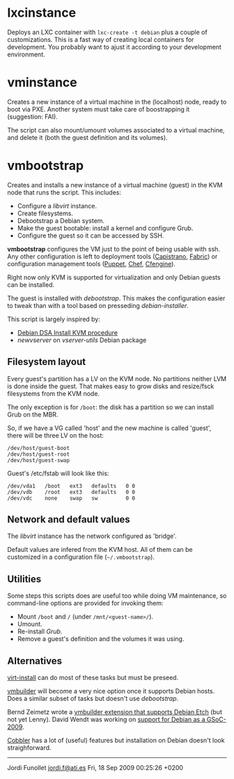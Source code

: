 lxcinstance
===========

Deploys an LXC container with `lxc-create -t debian` plus a couple of
customizations. This is a fast way of creating local containers for 
development. You probably want to ajust it according to your development
environment.

vminstance
==========

Creates a new instance of a virtual machine in the (localhost)
node, ready to boot via PXE. Another system must take care 
of boostrapping it (suggestion: FAI).

The script can also mount/umount volumes associated to a virtual
machine, and delete it (both the guest definition and its volumes).


vmbootstrap
===========

Creates and installs a new instance of a virtual machine (guest) in the KVM
node that runs the script. This includes:

  - Configure a *libvirt* instance.
  - Create filesystems.
  - Debootstrap a Debian system.
  - Make the guest bootable: install a kernel and configure Grub.
  - Configure the guest so it can be accessed by SSH.

**vmbootstrap** configures the VM just to the point of being usable with ssh.
Any other configuration is left to deployment tools ([Capistrano][capistrano],
[Fabric][fabric]) or configuration management tools ([Puppet][puppet],
[Chef][chef], [Cfengine][cfengine]).

Right now only KVM is supported for virtualization and only Debian guests can
be installed.

The guest is installed with *debootstrap*. This makes the configuration easier
to tweak than with a tool based on presseding *debian-installer*.

This script is largely inspired by:

  - [Debian DSA Install KVM procedure][dsa_install]
  - *newvserver* on *vserver-utils* Debian package


Filesystem layout
-----------------

Every guest's partition has a LV on the KVM node. No partitions neither LVM is
done inside the guest. That makes easy to grow disks and resize/fsck
filesystems from the KVM node.

The only exception is for `/boot`: the disk has a partition so we can install
Grub on the MBR.

So, if we have a VG called 'host' and the new machine is called 'guest', there
will be three LV on the host:

    /dev/host/guest-boot
    /dev/host/guest-root
    /dev/host/guest-swap

Guest's /etc/fstab will look like this:

    /dev/vda1   /boot   ext3   defaults   0 0
    /dev/vdb    /root   ext3   defaults   0 0
    /dev/vdc    none    swap   sw         0 0



Network and default values
--------------------------

The *libvirt* instance has the network configured as 'bridge'.

Default values are infered from the KVM host. All of them can be customized in
a configuration file (`~/.vmbootstrap`).


Utilities
---------

Some steps this scripts does are useful too while doing VM maintenance, so
command-line options are provided for invoking them:

  - Mount `/boot` and `/` (under `/mnt/<guest-name>/`).
  - Umount.
  - Re-install *Grub*.
  - Remove a guest's definition and the volumes it was using.


Alternatives
------------

[virt-install][virt-manager] can do most of these tasks but must be preseed.

[vmbuilder][vmbuilder] will become a very nice option once it supports Debian
hosts. Does a similar subset of tasks but doesn't use *debootstrap*.

Bernd Zeimetz wrote a
[vmbuilder extension that supports Debian Etch][vmbuilder-bzed]
(but not yet Lenny). David Wendt was working on
[support for Debian as a GSoC-2009][vmbuilder-dwnedt].

[Cobbler][cobbler] has a lot of (useful) features but installation on Debian
doesn't look straighforward.

--------
Jordi Funollet  <jordi.f@ati.es>
Fri, 18 Sep 2009 00:25:26 +0200


[fabric]: http://fabfile.org/
[capistrano]: http://www.capify.org/
[puppet]: http://reductivelabs.com/products/puppet/
[chef]: http://wiki.opscode.com/display/chef/Home
[cfengine]: http://www.cfengine.org/

[dsa_install]: http://dsa.debian.org/howto/install-kvm/
[virt-manager]: http://virt-manager.et.redhat.com/
[vmbuilder]: https://launchpad.net/vmbuilder
[vmbuilder-bzed]: https://bugs.launchpad.net/ubuntu/+source/vm-builder/+bug/235562
[vmbuilder-dwnedt]: http://wiki.debian.org/VMBuilder
[cobbler]: https://fedorahosted.org/cobbler/
